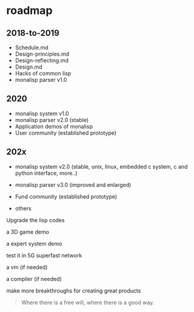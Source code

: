 # roadmap

## 2018-to-2019
- Schedule.md
- Design-principles.md
- Design-reflecting.md
- Design.md
- Hacks of common lisp
- monalisp parser v1.0

## 2020
- monalisp system v1.0
- monalisp parser v2.0 (stable)
- Application demos of monalisp
- User community (established prototype)

## 202x
- monalisp system v2.0 (stable, unix, linux, embedded c system, c and python interface, more..)
- monalisp parser v3.0 (improved and enlarged)
- Fund community (established prototype)

- others

Upgrade the lisp codes
	
a 3D game demo
	
a expert system demo
	
test it in 5G superfast network

a vm (if needed)

a compiler (if needed)

make more breakthroughs for creating great products



> Where there is a free will, where there is a good way.

